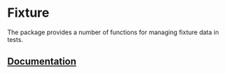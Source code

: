 # Fixture

The package provides a number of functions for managing fixture data in tests.

## [Documentation][doc]

[doc]: http://godoc.org/github.com/ready-steady/support/fixture
